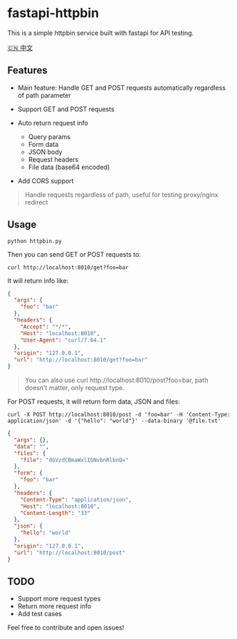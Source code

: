 # fastapi-httpbin

This is a simple httpbin service built with fastapi for API testing. 

[🇨🇳 中文](README.zh-CN.md)

## Features

- Main feature: Handle GET and POST requests automatically regardless of path parameter

- Support GET and POST requests  

- Auto return request info

  - Query params
  - Form data
  - JSON body
  - Request headers
  - File data (base64 encoded)

- Add CORS support

> Handle requests regardless of path, useful for testing proxy/nginx redirect

## Usage

```
python httpbin.py
```

Then you can send GET or POST requests to: 

```
curl http://localhost:8010/get?foo=bar
```

It will return info like:

```json
{
  "args": {
    "foo": "bar"  
  },
  "headers": {
    "Accept": "*/*",
    "Host": "localhost:8010", 
    "User-Agent": "curl/7.64.1"
  },
  "origin": "127.0.0.1",
  "url": "http://localhost:8010/get?foo=bar"
}
```

> You can also use curl http://localhost:8010/post?foo=bar, path doesn't matter, only request type.

For POST requests, it will return form data, JSON and files:

```
curl -X POST http://localhost:8010/post -d 'foo=bar' -H 'Content-Type: application/json' -d '{"hello": "world"}' --data-binary '@file.txt' 
```

```json
{
  "args": {},
  "data": "",  
  "files": {
    "file": "dGVzdCBmaWxlIGNvbnRlbnQ="
  },
  "form": {
    "foo": "bar"
  },
  "headers": {
    "Content-Type": "application/json",
    "Host": "localhost:8010",
    "Content-Length": "33"  
  },
  "json": {
    "hello": "world"
  },
  "origin": "127.0.0.1",
  "url": "http://localhost:8010/post" 
}
```

## TODO

- Support more request types
- Return more request info 
- Add test cases

Feel free to contribute and open issues!